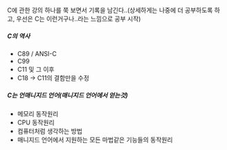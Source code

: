 C에 관한 강의 하나를 쭉 보면서 기록을 남긴다..(상세하게는 나중에 더 공부하도록 하고, 우선은 C는 이런거구나..라는 느낌으로 공부 시작)

##### C의 역사
  - C89 / ANSI-C
  - C99
  - C11 및 그 이후
  - C18 -> C11의 결함만을 수정

##### C는 언매니지드 언어(매니지드 언어에서 얻는것)
  - 메모리 동작원리
  - CPU 동작원리
  - 컴퓨터처럼 생각하는 방법
  - 매니지드 언어에서 지원하는 모든 마법같은 기능들의 동작원리
